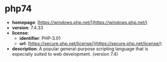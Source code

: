 # php74

- **homepage**: [https://windows.php.net/](https://windows.php.net/)
- **version**: 7.4.33
- **license**:
  - **identifier**: PHP-3.01
  - **url**: [https://secure.php.net/license/](https://secure.php.net/license/)
- **description**: A popular general-purpose scripting language that is especially suited to web development. (version 7.4)

